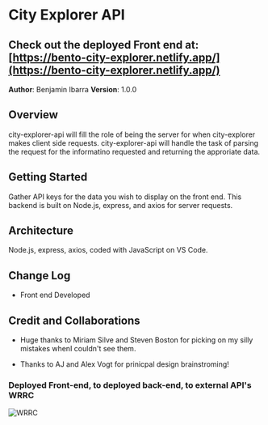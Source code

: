 # City Explorer API

## Check out the deployed Front end at: [https://bento-city-explorer.netlify.app/](https://bento-city-explorer.netlify.app/)

**Author**: Benjamin Ibarra
**Version**: 1.0.0

## Overview
city-explorer-api will fill the role of being the server for when city-explorer makes client side requests. city-explorer-api will handle the task of parsing the request for the informatino requested and returning the approriate data.

## Getting Started
Gather API keys for the data you wish to display on the front end. This backend is built on Node.js, express, and axios for server requests.

## Architecture
Node.js, express, axios, coded with JavaScript on VS Code.

## Change Log
- Front end Developed 

## Credit and Collaborations
- Huge thanks to Miriam Silve and Steven Boston for picking on my silly mistakes whenI couldn't see them.

- Thanks to AJ and Alex Vogt for prinicpal design brainstroming!

### Deployed Front-end, to deployed back-end, to external API's WRRC
![WRRC](https://i.imgur.com/x0tiPyG.png)